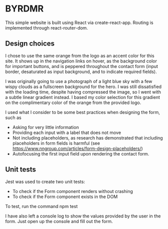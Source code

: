 # BYRDMR

This simple website is built using React via create-react-app. Routing is implemented through react-router-dom.

## Design choices
I chose to use the same orange from the logo as an accent color for this site. It shows up in the navigation links on hover, as the background color for important buttons, and is peppered throughout the contact form (input border, desaturated as input background, and to indicate required fields). 

I was originally going to use a photograph of a light blue sky with a few wispy clouds as a fullscreen background for the hero. I was still dissatisfied with the loading time, despite having compressed the image, so I went with a subtle linear gradient instead. I based my color selection for this gradient on the complimentary color of the orange from the provided logo.

I used what I consider to be some best practices when designing the form, such as 
- Asking for very little information
- Providing each input with a label that does not move
- Not including placeholders, as research has demonstrated that including placeholders in form fields is harmful (see https://www.nngroup.com/articles/form-design-placeholders/)
- Autofocusing the first input field upon rendering the contact form. 

## Unit tests
Jest was used to create two unit tests:
- To check if the Form component renders without crashing
- To check if the Form component exists in the DOM

To test, run the command npm test

I have also left a console log to show the values provided by the user in the form. Just open up the console and fill out the form.